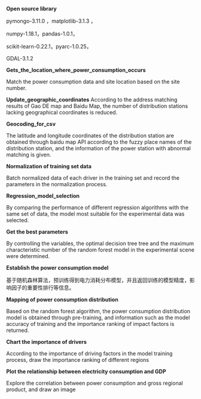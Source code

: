 **Open source library**

pymongo-3.11.0 ，matplotlib-3.1.3	，

numpy-1.18.1，pandas-1.0.1，

scikit-learn-0.22.1，pyarc-1.0.25，

GDAL-3.1.2



**Gets_the_location_where_power_consumption_occurs**

Match the power consumption data and site location based on the site number.



**Update_geographic_coordinates**
According to the address matching results of Gao DE map and Baidu Map, the number of distribution stations lacking geographical coordinates is reduced.



**Geocoding_for_csv**

The latitude and longitude coordinates of the distribution station are obtained through baidu map API according to the fuzzy place names of the distribution station, and the information of the power station with abnormal matching is given.



**Normalization of training set data**

Batch normalized data of each driver in the training set and record the parameters in the normalization process.



**Regression_model_selection**

By comparing the performance of different regression algorithms with the same set of data, the model most suitable for the experimental data was selected.



**Get the best parameters**

By controlling the variables, the optimal decision tree tree and the maximum characteristic number of the random forest model in the experimental scene were determined.



**Establish the power consumption model**

基于随机森林算法，预训练得到电力消耗分布模型，并且返回训练的模型精度，影响因子的重要性排行等信息。



**Mapping of power consumption distribution**

Based on the random forest algorithm, the power consumption distribution model is obtained through pre-training, and information such as the model accuracy of training and the importance ranking of impact factors is returned.



**Chart the importance of drivers**

According to the importance of driving factors in the model training process, draw the importance ranking of different regions



**Plot the relationship between electricity consumption and GDP**

Explore the correlation between power consumption and gross regional product, and draw an image

















